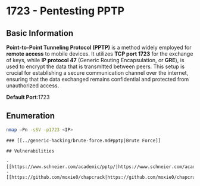 # 1723 - Pentesting PPTP


## Basic Information

**Point-to-Point Tunneling Protocol (PPTP)** is a method widely employed for **remote access** to mobile devices. It utilizes **TCP port 1723** for the exchange of keys, while **IP protocol 47** (Generic Routing Encapsulation, or **GRE**), is used to encrypt the data that is transmitted between peers. This setup is crucial for establishing a secure communication channel over the internet, ensuring that the data exchanged remains confidential and protected from unauthorized access.

**Default Port**:1723

## Enumeration

```bash
nmap –Pn -sSV -p1723 <IP>
```
```
### [[../generic-hacking/brute-force.md#pptp|Brute Force]]

## Vulnerabilities

- [[https://www.schneier.com/academic/pptp/|https://www.schneier.com/academic/pptp/]]
- [[https://github.com/moxie0/chapcrack|https://github.com/moxie0/chapcrack]]



